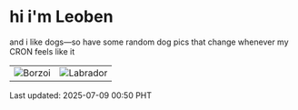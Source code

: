 # hi i'm Leoben

and i like dogs—so have some random dog pics that change whenever my CRON feels like it

|  |  |
|--------|----------|
| ![Borzoi](https://random-dog-vercel.vercel.app/api/random-borzoi?v=1751993423) | ![Labrador](https://random-dog-vercel.vercel.app/api/random-labrador?v=1751993423) |

Last updated: 2025-07-09 00:50 PHT
